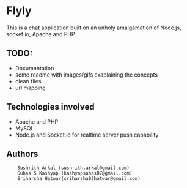 # Flyly
This is a chat application built on an unholy amalgamation of Node.js, socket.io, Apache and PHP.

## TODO:
+ Documentation
+ some readme with images/gifs exaplaining the concepts
+ clean files
+ url mapping

## Technologies involved
+ Apache and PHP
+ MySQL
+ Node.js and Socket.io for realtime server push capability


## Authors
```
	Sushrith Arkal (sushrith.arkal@gmail.com)
	Suhas S Kashyap (kashyapsuhas07@gmail.com)
	Sriharsha Hatwar(sriharsha02hatwar@gmail.com)
```
